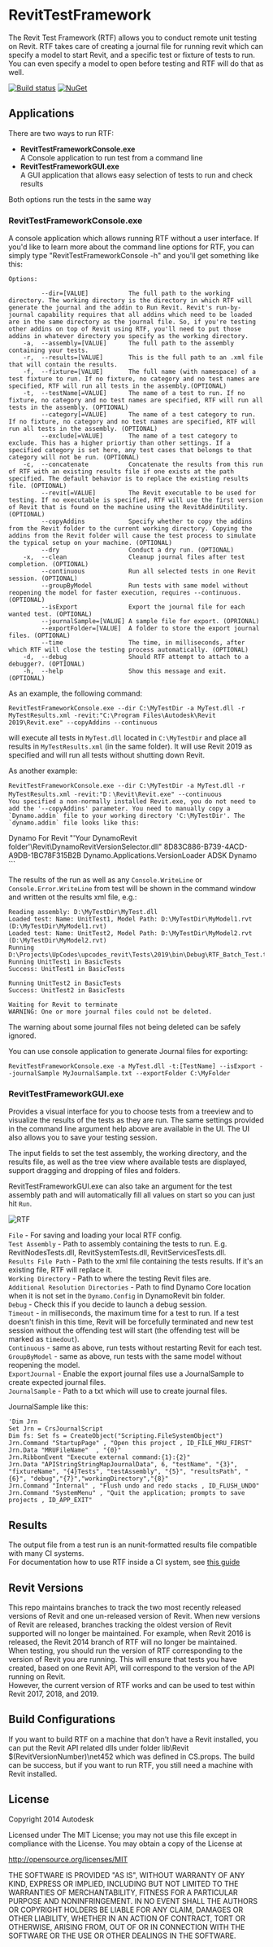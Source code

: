# RevitTestFramework

The Revit Test Framework (RTF) allows you to conduct remote unit testing on Revit. RTF takes care of creating a journal file for running revit which can specify a model to start Revit, and a specific test or fixture of tests to run. You can even specify a model to open before testing and RTF will do that as well. 

[![Build status](https://ci.appveyor.com/api/projects/status/oqd23280efmaimmm/branch/mark/Revit2019?svg=true)](https://ci.appveyor.com/project/marchello2000/revittestframework/branch/mark/Revit2019) 
[![NuGet](https://img.shields.io/nuget/v/revittestframework.svg)](https://www.nuget.org/packages/revittestframework)

## Applications

There are two ways to run RTF:
* **RevitTestFrameworkConsole.exe**  
   A Console application to run test from a command line
* **RevitTestFrameworkGUI.exe**  
   A GUI application that allows easy selection of tests to run and check results

Both options run the tests in the same way

### RevitTestFrameworkConsole.exe  
A console application which allows running RTF without a user interface. If you'd like to learn more about the command line options for RTF, you can simply type "RevitTestFrameworkConsole -h" and you'll get something like this:
```
Options:   

         --dir=[VALUE]           The full path to the working directory. The working directory is the directory in which RTF will generate the journal and the addin to Run Revit. Revit's run-by-journal capability requires that all addins which need to be loaded are in the same directory as the journal file. So, if you're testing other addins on top of Revit using RTF, you'll need to put those addins in whatever directory you specify as the working directory.  
    -a,  --assembly=[VALUE]      The full path to the assembly containing your tests.  
    -r,  --results=[VALUE]       This is the full path to an .xml file that will contain the results. 
    -f,  --fixture=[VALUE]       The full name (with namespace) of a test fixture to run. If no fixture, no category and no test names are specified, RTF will run all tests in the assembly.(OPTIONAL)  
    -t,  --testName[=VALUE]      The name of a test to run. If no fixture, no category and no test names are specified, RTF will run all tests in the assembly. (OPTIONAL)    
         --category[=VALUE]      The name of a test category to run. If no fixture, no category and no test names are specified, RTF will run all tests in the assembly. (OPTIONAL)   
         --exclude[=VALUE]       The name of a test category to exclude. This has a higher priortiy than other settings. If a specified category is set here, any test cases that belongs to that category will not be run. (OPTIONAL)  
    -c,  --concatenate           Concatenate the results from this run of RTF with an existing results file if one exists at the path specified. The default behavior is to replace the existing results file. (OPTIONAL)  
         --revit[=VALUE]         The Revit executable to be used for testing. If no executable is specified, RTF will use the first version of Revit that is found on the machine using the RevitAddinUtility. (OPTIONAL)  
         --copyAddins            Specify whether to copy the addins from the Revit folder to the current working directory. Copying the addins from the Revit folder will cause the test process to simulate the typical setup on your machine. (OPTIONAL)  
         --dry                   Conduct a dry run. (OPTIONAL)  
    -x,  --clean                 Cleanup journal files after test completion. (OPTIONAL)   
         --continuous            Run all selected tests in one Revit session. (OPTIONAL)  
         --groupByModel          Run tests with same model without reopening the model for faster execution, requires --continuous. (OPTIONAL)
         --isExport              Export the journal file for each wanted test. (OPTIONAL)
         --journalSample=[VALUE] A sample file for export. (OPRIONAL)
         --exportFolder=[VALUE]  A folder to store the export journal files. (OPTIONAL)
         --time                  The time, in milliseconds, after which RTF will close the testing process automatically. (OPTIONAL)  
    -d,  --debug                 Should RTF attempt to attach to a debugger?. (OPTIONAL)  
    -h,  --help                  Show this message and exit. (OPTIONAL)  
```

As an example, the following command:
```
RevitTestFrameworkConsole.exe --dir C:\MyTestDir -a MyTest.dll -r MyTestResults.xml -revit:"C:\Program Files\Autodesk\Revit 2019\Revit.exe" --copyAddins --continuous
```
will execute all tests in `MyTest.dll` located in `C:\MyTestDir` and place all results in `MyTestResults.xml` (in the same folder). It will use Revit 2019 as specified and will run all tests without shutting down Revit.

As another example:
```
RevitTestFrameworkConsole.exe --dir C:\MyTestDir -a MyTest.dll -r MyTestResults.xml -revit:"D：\Revit\Revit.exe" --continuous
You specified a non-normally installed Revit.exe, you do not need to add the '--copyAddins' parameter. You need to manually copy a `Dynamo.addin` file to your working directory 'C:\MyTestDir'. The `dynamo.addin` file looks like this:
```
<?xml version="1.0" encoding="utf-8" standalone="no"?>
<RevitAddIns>
<AddIn Type="Application">
<Name>Dynamo For Revit</Name>
<Assembly>"'Your DynamoRevit folder'\Revit\DynamoRevitVersionSelector.dll"</Assembly>
<AddInId>8D83C886-B739-4ACD-A9DB-1BC78F315B2B</AddInId>
<FullClassName>Dynamo.Applications.VersionLoader</FullClassName>
<VendorId>ADSK</VendorId>
<VendorDescription>Dynamo</VendorDescription>
</AddIn>
</RevitAddIns>
```

The results of the run as well as any `Console.WriteLine` or `Console.Error.WriteLine` from test will be shown in the command window and written ot the results xml file, e.g.:

```
Reading assembly: D:\MyTestDir\MyTest.dll
Loaded test: Name: UnitTest1, Model Path: D:\MyTestDir\MyModel1.rvt (D:\MyTestDir\MyModel1.rvt)
Loaded test: Name: UnitTest2, Model Path: D:\MyTestDir\MyModel2.rvt (D:\MyTestDir\MyModel2.rvt)
Running D:\Projects\UpCodes\upcodes_revit\Tests\2019\bin\Debug\RTF_Batch_Test.txt
Running UnitTest1 in BasicTests
Success: UnitTest1 in BasicTests

Running UnitTest2 in BasicTests
Success: UnitTest2 in BasicTests

Waiting for Revit to terminate
WARNING: One or more journal files could not be deleted.
```

The warning about some journal files not being deleted can be safely ignored.

You can use console application to generate Journal files for exporting:
```
RevitTestFrameworkConsole.exe -a MyTest.dll -t:[TestName] --isExport --journalSample MyJournalSample.txt --exportFolder C:\MyFolder
```

### RevitTestFrameworkGUI.exe   
Provides a visual interface for you to choose tests from a treeview and to visualize the results of the tests as they are run. The same settings provided in the command line argument help above are available in the UI. The UI also allows you to save your testing session.

The input fields to set the test assembly, the working directory, and the results file, as well as the tree view where available tests are displayed, support dragging and dropping of files and folders.

RevitTestFrameworkGUI.exe can also take an argument for the test assembly path and will automatically fill all values on start so you can just hit `Run`.

![RTF](images/RTF_UI.PNG) 

`File` - For saving and loading your local RTF config.  
`Test Assembly` - Path to assembly containing the tests to run. E.g. RevitNodesTests.dll, RevitSystemTests.dll, RevitServicesTests.dll.  
`Results File Path` - Path to the xml file containing the tests results. If it's an existing file, RTF will replace it.  
`Working Directory` - Path to where the testing Revit files are.  
`Additional Resolution Directories` - Path to find Dynamo Core location when it is not set in the `Dynamo.Config` in DynamoRevit bin folder.  
`Debug` - Check this if you decide to launch a debug session.  
`Timeout` - in milliseconds, the maximum time for a test to run. If a test doesn't finish in this time, Revit will be forcefully terminated and new test session without the offending test will start (the offending test will be marked as `timedout`).  
`Continuous` - same as above, run tests without restarting Revit for each test.  
`GroupByModel` - same as above, run tests with the same model without reopening the model.  
`ExportJournal` - Enable the export journal files use a JournalSample to create expected journal files.  
`JournalSample` - Path to a txt which will use to create journal files.  

JournalSample like this:
```
'Dim Jrn 
Set Jrn = CrsJournalScript 
Dim fs: Set fs = CreateObject("Scripting.FileSystemObject") 
Jrn.Command "StartupPage" , "Open this project , ID_FILE_MRU_FIRST" 
Jrn.Data "MRUFileName"  , "{0}" 
Jrn.RibbonEvent "Execute external command:{1}:{2}" 
Jrn.Data "APIStringStringMapJournalData", 6, "testName", "{3}", "fixtureName", "{4}Tests", "testAssembly", "{5}", "resultsPath", "{6}", "debug","{7}","workingDirectory","{8}" 
Jrn.Command "Internal" , "Flush undo and redo stacks , ID_FLUSH_UNDO" 
Jrn.Command "SystemMenu" , "Quit the application; prompts to save projects , ID_APP_EXIT"
```

## Results  

The output file from a test run is an nunit-formatted results file compatible with many CI systems.  
For documentation how to use RTF inside a CI system, see [this guide](docs/using_with_ci.md)

## Revit Versions

This repo maintains branches to track the two most recently released versions of Revit and one un-released version of Revit. When new versions of Revit are released, branches tracking the oldest version of Revit supported will no longer be maintained. For example, when Revit 2016 is released, the Revit 2014 branch of RTF will no longer be maintained.  
When testing, you should run the version of RTF corresponding to the version of Revit you are running. This will ensure that tests you have created, based on one Revit API, will correspond to the version of the API running on Revit.  
However, the current version of RTF works and can be used to test within Revit 2017, 2018, and 2019.

## Build Configurations

If you want to build RTF on a machine that don't have a Revit installed, you can put the Revit API related dlls under folder lib\Revit $(RevitVersionNumber)\net452 which was defined in CS.props. The build can be success, but if you want to run RTF, you still need a machine with Revit installed.

## License

Copyright 2014 Autodesk

Licensed under The MIT License; you may not use this file except in compliance with the License. You may obtain a copy of the License at

http://opensource.org/licenses/MIT

THE SOFTWARE IS PROVIDED "AS IS", WITHOUT WARRANTY OF ANY KIND, EXPRESS OR
IMPLIED, INCLUDING BUT NOT LIMITED TO THE WARRANTIES OF MERCHANTABILITY,
FITNESS FOR A PARTICULAR PURPOSE AND NONINFRINGEMENT. IN NO EVENT SHALL THE
AUTHORS OR COPYRIGHT HOLDERS BE LIABLE FOR ANY CLAIM, DAMAGES OR OTHER
LIABILITY, WHETHER IN AN ACTION OF CONTRACT, TORT OR OTHERWISE, ARISING FROM,
OUT OF OR IN CONNECTION WITH THE SOFTWARE OR THE USE OR OTHER DEALINGS IN
THE SOFTWARE.
